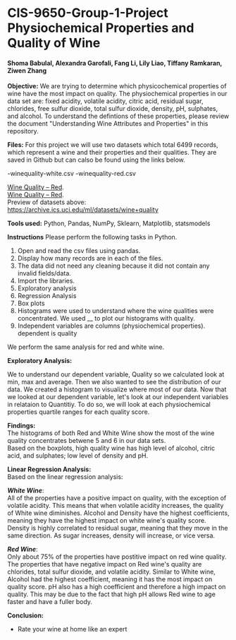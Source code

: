 # CIS-9650-Group-1-Project Physiochemical Properties and Quality of Wine
#### Shoma Babulal, Alexandra Garofali, Fang Li, Lily Liao, Tiffany Ramkaran, Ziwen Zhang

**Objective:**
We are trying to determine which physicochemical properties of wine have the most impact on quality. The physiochemical properties in our data set are: fixed acidity, volatile acidity, citric acid, residual sugar, chlorides, free sulfur dioxide, total sulfur dioxide, density, pH, sulphates, and alcohol. To understand the defintions of these properties, please review the document "Understanding Wine Attributes and Properties" in this repository.

**Files:**
For this project we will use two datasets which total 6499 records, which represent a wine and their properties and their qualities. They are saved in Github but can calso be found using the links below.

-winequality-white.csv 
-winequality-red.csv  

[Wine Quality – Red](https://archive.ics.uci.edu/ml/machine-learning-databases/wine-quality/winequality-red.csv).<br />
[Wine Quality – Red](https://archive.ics.uci.edu/ml/machine-learning-databases/wine-quality/winequality-white.csv).<br />
Preview of datasets above: https://archive.ics.uci.edu/ml/datasets/wine+quality <br />

**Tools used:**
Python, Pandas, NumPy, Sklearn, Matplotlib, statsmodels


**Instructions**
Please perform the following tasks in Python.

1. Open and read the csv files using pandas. 
2. Display how many records are in each of the files.
3. The data did not need any cleaning because it did not contain any invalid fields/data.
4. Import the libraries.
5. Exploratory analysis
6. Regression Analysis
7. Box plots
8. Histograms were used to understand where the wine qualities were concentrated. We used __ to plot our histograms with quality.
9. Independent variables are columns (physiochemical properties). dependent is quality

We perform the same analysis for red and white wine.

**Exploratory Analysis:**

We to understand our dependent variable, Quality so we calculated look at min, max and average. Then we also wanted to see the distribution of our data. We created a histogram to visualize where most of our data. Now that we looked at our dependent variable, let's look at our independent variables in relataion to Quantitiy. To do so, we will look at each physiochemical properties quartile ranges for each quality score.  <br />

**Findings:**<br />
The histograms of both Red and White Wine show the most of the wine quality concentrates betwene 5 and 6 in our data sets.  
Based on the boxplots, high quality wine has high level of alcohol, citric acid, and sulphates; low level of density and pH.


**Linear Regression Analysis:**<br />
Based on the linear regression analysis:  

***White Wine***:  
All of the properties have a positive impact on quality, with the exception of volatile acidity. This means that when volatile acidity increases, the quality of White wine diminishes. 
Alcohol and Density have the highest coefficients, meaning they have the highest impact on white wine's quality score. Density is highly correlated to residual sugar, meaning that they move in the same direction. As sugar increases, density will increase, or vice versa.

***Red Wine***:   
Only about 75% of the properties have postitive impact on red wine quality. The properties that have negative impact on Red wine's quality are chlorides, total sulfur dioxide, and volatile acidity. 
Similar to White wine, Alcohol had the highest coefficient, meaning it has the most impact on quality score. pH also has a high coefficient and therefore a high impact on quality. This may be due to the fact that high pH allows Red wine to age faster and have a fuller body.  

**Conclusion:**<br />  
- Rate your wine at home like an expert 
